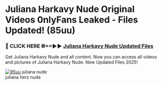 # Juliana Harkavy Nude Original Videos 0nlyFans Leaked - Files Updated! (85uu)

<h3>🔴 CLICK HERE 🌐==►► <a href="https://tinyurl.com/5h6xmrr3" rel="nofollow">Juliana Harkavy Nude Updated Files</a></h3>

Get Juliana Harkavy Nude and all content. Now you can access all videos and pictures of Juliana Harkavy Nude. New Updated Files 2025!

[![85uu](https://i.imgur.com/KVD873Z.gif)](https://tinyurl.com/5h6xmrr3)
juliana nude<br>
juliana herz nude